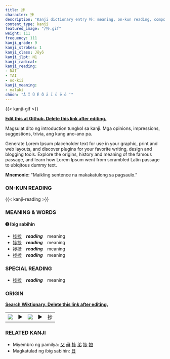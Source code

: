 ```yaml
---
title: 捗
character: 捗
description: "Kanji dictionary entry 捗: meaning, on-kun reading, compounds, origin, related kanji"
content_type: kanji
featured_image: "/捗.gif"
weight: 111
frequency: 111
kanji_grade: 9
kanji_strokes: 1
kanji_class: Jōyō
kanji_jlpt: N1
kanji_radical: 
kanji_reading: 
- DAI
- TAI
- oo-kii
kanji_meaning:
- malaki
chōon: "Ā Ī Ū Ē Ō ā ī ū ē ō ’"
---
```

[//]: # (Don't edit the line below. Kanji animated GIF code is automatically generated.)
{{< kanji-gif >}}

[//]: # (Edit below this line.)

**[Edit this at Github. Delete this link after editing.](https://github.com/tim0g/tim/tree/main/content/kanji/捗/index.md)**

Magsulat dito ng introduction tungkol sa kanji. Mga opinions, impressions, suggestions, trivia, ang kung ano-ano pa.

Generate Lorem Ipsum placeholder text for use in your graphic, print and web layouts, and discover plugins for your favorite writing, design and blogging tools. Explore the origins, history and meaning of the famous passage, and learn how Lorem Ipsum went from scrambled Latin passage to ubiqitous dummy text.
 
**Mnemonic:** "Maikling sentence na makakatulong sa pagsaulo."

### ON-KUN READING

[//]: # (Don't edit the line below. ON-KUN READING code is automatically generated.)
{{< kanji-reading >}}

### MEANING & WORDS

#### ➊ **Ibig sabihin**
  - [捗](../捗)[捗](../捗)　***reading***　meaning
  - [捗](../捗)[捗](../捗)　***reading***　meaning
  - [捗](../捗)[捗](../捗)　***reading***　meaning
  - [捗](../捗)[捗](../捗)　***reading***　meaning

### SPECIAL READING
  - [捗](../捗)[捗](../捗)　***reading***　meaning

### ORIGIN

**[Search Wiktionary. Delete this link after editing.](https://wiktionary.org/wiki/捗)**
<table class="kanji-table"><tr><td>
<img src="60px-捗-bronze.svg.png">
</td><td>▶</td><td>
<img src="60px-捗-oracle.svg.png">
</td><td>▶</td>
<td class="kanji-origin">捗</td>
</tr></table>

### RELATED KANJI
- Miyembro ng pamilya: [父](../父) [母](../母) [捗](../捗) [弟](../弟) [捗](../捗) [娘](../娘)
- Magkatulad ng ibig sabihin: [日](../日)
